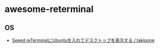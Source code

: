 # awesome-reterminal

## OS

* [Seeed reTerminalにUbuntuを入れてデスクトップを表示する / takipone](https://zenn.dev/takipone/articles/79e5f5f77c9275)
